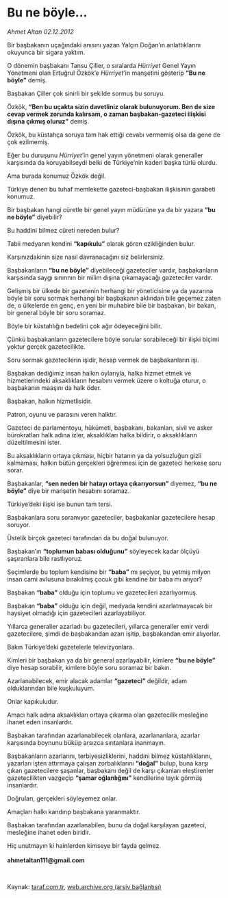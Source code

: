 # Bu ne böyle...

*Ahmet Altan 02.12.2012*

<div class="yazi"><p>Bir başbakanın uçağındaki anısını yazan Yalçın Doğan’ın anlattıklarını okuyunca bir sigara yaktım.</p>
<p>O dönemin başbakanı Tansu Çiller, o sıralarda <i>Hürriyet</i> Genel Yayın Yönetmeni olan Ertuğrul Özkök’e <i>Hürriyet</i>’in manşetini gösterip <b>“Bu ne böyle”</b> demiş.</p>
<p>Başbakan Çiller çok sinirli bir şekilde sormuş bu soruyu.</p>
<p>Özkök, <b>“Ben bu uçakta sizin davetliniz olarak bulunuyorum. Ben de size cevap vermek zorunda kalırsam, o zaman başbakan-gazeteci ilişkisi dışına çıkmış oluruz”</b> demiş.</p>
<p>Özkök, bu küstahça soruya tam hak ettiği cevabı vermemiş olsa da gene de çok ezilmemiş.</p>
<p>Eğer bu duruşunu <i>Hürriyet</i>’in genel yayın yönetmeni olarak generaller karşısında da koruyabilseydi belki de Türkiye’nin kaderi başka türlü olurdu.</p>
<p>Ama burada konumuz Özkök değil.</p>
<p>Türkiye denen bu tuhaf memlekette gazeteci-başbakan ilişkisinin garabeti konumuz.</p>
<p>Bir başbakan hangi cüretle bir genel yayın müdürüne ya da bir yazara <b>“bu ne böyle”</b> diyebilir?</p>
<p>Bu haddini bilmez cüreti nereden bulur?</p>
<p>Tabii medyanın kendini <b>“kapıkulu”</b> olarak gören ezikliğinden bulur.</p>
<p>Karşınızdakinin size nasıl davranacağını siz belirlersiniz.</p>
<p>Başbakanların <b>“bu ne böyle”</b> diyebileceği gazeteciler vardır, başbakanların karşısında saygı sınırının bir milim dışına çıkamayacağı gazeteciler vardır.</p>
<p>Gelişmiş bir ülkede bir gazetenin herhangi bir yöneticisine ya da yazarına böyle bir soru sormak herhangi bir başbakanın aklından bile geçemez zaten de, o ülkelerde en genç, en yeni bir muhabire bile bir başbakan, bir bakan, bir general böyle bir soru soramaz.</p>
<p>Böyle bir küstahlığın bedelini çok ağır ödeyeceğini bilir.</p>
<p>Çünkü başbakanların gazetecilere böyle sorular sorabileceği bir ilişki biçimi yoktur gerçek gazetecilikte.</p>
<p>Soru sormak gazetecilerin işidir, hesap vermek de başbakanların işi.</p>
<p>Başbakan dediğimiz insan halkın oylarıyla, halka hizmet etmek ve hizmetlerindeki aksaklıkların hesabını vermek üzere o koltuğa oturur, o başbakanın maaşını da halk öder.</p>
<p>Başbakan, halkın hizmetlisidir.</p>
<p>Patron, oyunu ve parasını veren halktır.</p>
<p>Gazeteci de parlamentoyu, hükümeti, başbakanı, bakanları, sivil ve asker bürokratları halk adına izler, aksaklıkları halka bildirir, o aksaklıkların düzeltilmesini ister.</p>
<p>Bu aksaklıkların ortaya çıkması, hiçbir hatanın ya da yolsuzluğun gizli kalmaması, halkın bütün gerçekleri öğrenmesi için de gazeteci herkese soru sorar.</p>
<p>Başbakanlar, <b>“sen neden bir hatayı ortaya çıkarıyorsun”</b> diyemez, <b>“bu ne böyle”</b> diye bir manşetin hesabını soramaz.</p>
<p>Türkiye’deki ilişki ise bunun tam tersi.</p>
<p>Başbakanlara soru soramıyor gazeteciler, başbakanlar gazetecilere hesap soruyor.</p>
<p>Üstelik birçok gazeteci tarafından da bu doğal bulunuyor.</p>
<p>Başbakan’ın <b>“toplumun babası olduğunu”</b> söyleyecek kadar ölçüyü şaşıranlara bile rastlıyoruz.</p>
<p>Seçimlerde bu toplum kendisine bir <b>“baba”</b> mı seçiyor, bu yetmiş milyon insan cami avlusuna bırakılmış çocuk gibi kendine bir baba mı arıyor?</p>
<p>Başbakan <b>“baba”</b> olduğu için toplumu ve gazetecileri azarlıyormuş.</p>
<p>Başbakan <b>“baba”</b> olduğu için değil, medyada kendini azarlatmayacak bir haysiyet olmadığı için gazetecileri azarlayabiliyor.</p>
<p>Yıllarca generaller azarladı bu gazetecileri, yıllarca generaller emir verdi gazetecilere, şimdi de başbakandan azarı işitip, başbakandan emir alıyorlar.</p>
<p>Bakın Türkiye’deki gazetelerle televizyonlara.</p>
<p>Kimleri bir başbakan ya da bir general azarlayabilir, kimlere <b>“bu ne böyle”</b> diye hesap sorabilir, kimlere böyle soru soramaz bir bakın.</p>
<p>Azarlanabilecek, emir alacak adamlar <b>“gazeteci”</b> değildir, adam olduklarından bile kuşkuluyum.</p>
<p>Onlar kapıkuludur.</p>
<p>Amacı halk adına aksaklıkları ortaya çıkarma olan gazetecilik mesleğine ihanet eden insanlardır.</p>
<p>Başbakan tarafından azarlanabilecek olanlara, azarlananlara, azarlar karşısında boynunu büküp arsızca sırıtanlara inanmayın.</p>
<p>Başbakanların azarlarını, terbiyesizliklerini, haddini bilmez küstahlıklarını, yazarları işten attırmaya çalışan zorbalıklarını <b>“doğal”</b> bulup, buna karşı çıkan gazetecilere şaşanlar, başbakanı değil de karşı çıkanları eleştirenler gazetecilikten vazgeçip <b>“şamar oğlanlığını”</b> kendilerine layık görmüş insanlardır.</p>
<p>Doğruları, gerçekleri söyleyemez onlar.</p>
<p>Amaçları halkı kandırıp başbakana yaranmaktır.</p>
<p>Başbakan tarafından azarlanabilen, bunu da doğal karşılayan gazeteci, mesleğine ihanet eden biridir.</p>
<p>Hiç unutmayın ki hainlerden kimseye bir fayda gelmez.<br/><br/><b>ahmetaltan111@gmail.com</b></p>
<p> </p>
</div>

Kaynak: [taraf.com.tr](http://www.taraf.com.tr/ahmet-altan/makale-bu-ne-boyle.htm), [web.archive.org (arşiv bağlantısı)](http://web.archive.org/web/20131107160957/http://www.taraf.com.tr/ahmet-altan/makale-bu-ne-boyle.htm)
